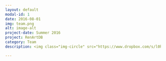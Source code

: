 ```yaml
---
layout: default
modal-id: 1
date: 2016-08-01
img: team.png
alt: image-alt
project-date: Summer 2016
project: RenArtDB
category: Team
description: <img class="img-circle" src="https://www.dropbox.com/s/l0h6td7tze65pgy/CarloCorsato.png?dl=1" alt="CarloCorsato" height="130" width="130"> <br><h3>Carlo Corsato</h3><br>Project Design and Development, Data Entry, Data Validation, Map Design, Website <br><br> Carlo lectured on Renaissance Art and Architecture 1400-1600 and Baroque to Neoclassican Art and Architecture at Buckingham University.<br> <br> He co-edited with Deborah Howard the first monograph on the church of Frari, Venice, and published essays and catalogue entries on Early Modern Art and Architecture. <br> <br> He was responsible for the design, development and management of Renaissance Art Database including the creation of the interactive map. <br>Carlo contributed 17 entries. <br> <br> <br> <img class="img-circle" src="https://www.dropbox.com/s/zeua14x33908wjm/LauraCassidy.jpg?dl=1" alt="Smiley face" height="130" width="130">

---
```

